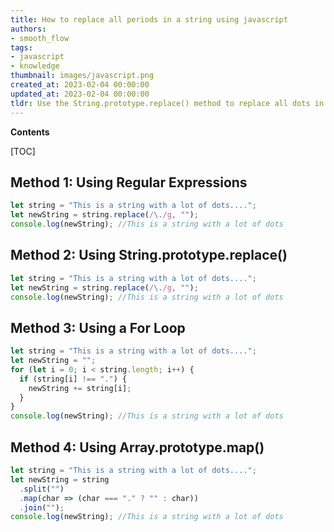 ```yaml
---
title: How to replace all periods in a string using javascript
authors:
- smooth_flow
tags:
- javascript
- knowledge
thumbnail: images/javascript.png
created_at: 2023-02-04 00:00:00
updated_at: 2023-02-04 00:00:00
tldr: Use the String.prototype.replace() method to replace all dots in a string with a specified value.
---
```


**Contents**

[TOC]

## Method 1: Using Regular Expressions

```javascript
let string = "This is a string with a lot of dots....";
let newString = string.replace(/\./g, "");
console.log(newString); //This is a string with a lot of dots
```

## Method 2: Using String.prototype.replace()

```javascript
let string = "This is a string with a lot of dots....";
let newString = string.replace(/\./g, "");
console.log(newString); //This is a string with a lot of dots
```

## Method 3: Using a For Loop

```javascript
let string = "This is a string with a lot of dots....";
let newString = "";
for (let i = 0; i < string.length; i++) {
  if (string[i] !== ".") {
    newString += string[i];
  }
}
console.log(newString); //This is a string with a lot of dots
```

## Method 4: Using Array.prototype.map()

```javascript
let string = "This is a string with a lot of dots....";
let newString = string
  .split("")
  .map(char => (char === "." ? "" : char))
  .join("");
console.log(newString); //This is a string with a lot of dots
```
